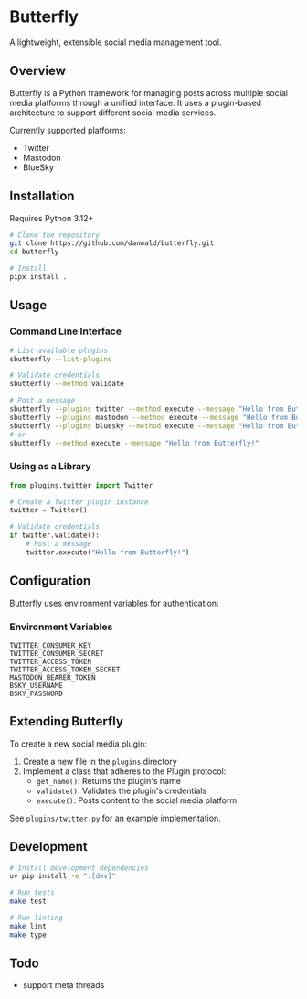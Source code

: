 # Butterfly

A lightweight, extensible social media management tool.

## Overview

Butterfly is a Python framework for managing posts across multiple social media platforms through a unified interface. It uses a plugin-based architecture to support different social media services.

Currently supported platforms:
- Twitter
- Mastodon
- BlueSky

## Installation

Requires Python 3.12+

```bash
# Clone the repository
git clone https://github.com/danwald/butterfly.git
cd butterfly

# Install
pipx install .
```

## Usage

### Command Line Interface

```bash
# List available plugins
sbutterfly --list-plugins

# Validate credentials
sbutterfly --method validate

# Post a message
sbutterfly --plugins twitter --method execute --message "Hello from Butterfly!"
sbutterfly --plugins mastodon --method execute --message "Hello from Butterfly!"
sbutterfly --plugins bluesky --method execute --message "Hello from Butterfly!"
# or
sbutterfly --method execute --message "Hello from Butterfly!"
```

### Using as a Library

```python
from plugins.twitter import Twitter

# Create a Twitter plugin instance
twitter = Twitter()

# Validate credentials
if twitter.validate():
    # Post a message
    twitter.execute("Hello from Butterfly!")
```

## Configuration

Butterfly uses environment variables for authentication:

### Environment Variables
```
TWITTER_CONSUMER_KEY
TWITTER_CONSUMER_SECRET
TWITTER_ACCESS_TOKEN
TWITTER_ACCESS_TOKEN_SECRET
MASTODON_BEARER_TOKEN
BSKY_USERNAME
BSKY_PASSWORD
```

## Extending Butterfly

To create a new social media plugin:

1. Create a new file in the `plugins` directory
2. Implement a class that adheres to the Plugin protocol:
   - `get_name()`: Returns the plugin's name
   - `validate()`: Validates the plugin's credentials
   - `execute()`: Posts content to the social media platform

See `plugins/twitter.py` for an example implementation.

## Development

```bash
# Install development dependencies
uv pip install -e ".[dev]"

# Run tests
make test

# Run linting
make lint
make type
```

## Todo
- support meta threads
